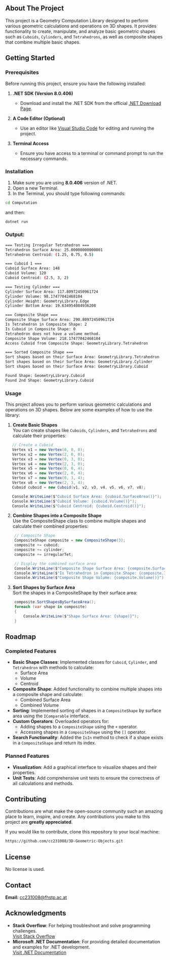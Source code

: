 ## About The Project
This project is a Geometry Computation Library designed to perform various geometric calculations and operations on 3D shapes. It provides functionality to create, manipulate, and analyze basic geometric shapes such as `Cuboids`, `Cylinders`, and `Tetrahedrons`, as well as composite shapes that combine multiple basic shapes.

## Getting Started 
### Prerequisites

Before running this project, ensure you have the following installed:
1. **.NET SDK (Version 8.0.406)**  
   - Download and install the .NET SDK from the official [.NET Download Page](https://dotnet.microsoft.com/download).

2. **A Code Editor (Optional)**  
   - Use an editor like [Visual Studio Code](https://code.visualstudio.com/) for editing and running the project.

3. **Terminal Access**  
   - Ensure you have access to a terminal or command prompt to run the necessary commands.
  
### Installation
1. Make sure you are using **8.0.406** version of .NET.
2. Open a new Terminal.
3. In the Terminal, you should type following commands: 
   
```bash
cd Computation
```
   and then:
```bash
dotnet run
```
   ### Output:
```bash
=== Testing Irregular Tetrahedron ===
Tetrahedron Surface Area: 25.00000000000001
Tetrahedron Centroid: (1.25, 0.75, 0.5)

=== Cuboid 1 ===
Cuboid Surface Area: 148
Cuboid Volume: 120
Cuboid Centroid: (2.5, 3, 2)

=== Testing Cylinder ===
Cylinder Surface Area: 117.80972450961724
Cylinder Volume: 98.17477042468104
Cylinder Height: GeometryLibrary.Edge
Cylinder Bottom Area: 19.634954084936208

=== Composite Shape ===
Composite Shape Surface Area: 290.80972450961724
Is Tetrahedron in Composite Shape: 2
Is Cuboid in Composite Shape: 0
Tetrahedron does not have a volume method.
Composite Shape Volume: 218.17477042468104
Access Cuboid from Composite Shape: GeometryLibrary.Tetrahedron

=== Sorted Composite Shape ===
Sort shapes based on their Surface Area: GeometryLibrary.Tetrahedron
Sort shapes based on their Surface Area: GeometryLibrary.Cylinder
Sort shapes based on their Surface Area: GeometryLibrary.Cuboid

Found Shape: GeometryLibrary.Cuboid
Found 2nd Shape: GeometryLibrary.Cuboid
```
### Usage
This project allows you to perform various geometric calculations and operations on 3D shapes. Below are some examples of how to use the library:

1. **Create Basic Shapes** <br>
   You can create shapes like `Cuboids`, `Cylinders`, and `Tetrahedrons` and calculate their properties:
```csharp
   // Create a Cuboid
   Vertex v1 = new Vertex(0, 0, 0);
   Vertex v2 = new Vertex(2, 0, 0);
   Vertex v3 = new Vertex(0, 3, 0);
   Vertex v4 = new Vertex(2, 3, 0);
   Vertex v5 = new Vertex(0, 0, 4);
   Vertex v6 = new Vertex(2, 0, 4);
   Vertex v7 = new Vertex(0, 3, 4);
   Vertex v8 = new Vertex(2, 3, 4);
   Cuboid cuboid = new Cuboid(v1, v2, v3, v4, v5, v6, v7, v8);

   Console.WriteLine($"Cuboid Surface Area: {cuboid.SurfaceArea()}");
   Console.WriteLine($"Cuboid Volume: {cuboid.Volume()}");
   Console.WriteLine($"Cuboid Centroid: {cuboid.Centroid()}");
```
2. **Combine Shapes into a Composite Shape** <br>
    Use the CompositeShape class to combine multiple shapes and calculate their combined properties:
```csharp
    // Composite Shape
    CompositeShape composite = new CompositeShape(3);
    composite += cuboid;
    composite += cylinder;
    composite += irregularTet;

    // Display the combined surface area
    Console.WriteLine($"Composite Shape Surface Area: {composite.SurfaceArea()}");
    Console.WriteLine($"Is Tetrahedron in Composite Shape: {composite.IsIn(irregularTet)}");
    Console.WriteLine($"Composite Shape Volume: {composite.Volume()}");
```

3. **Sort Shapes by Surface Area** <br>
    Sort the shapes in a CompositeShape by their surface area:
```csharp
    composite.SortShapesBySurfaceArea();
    foreach (var shape in composite)
    {
        Console.WriteLine($"Shape Surface Area: {shape)}");
    }
```
## Roadmap 

### Completed Features
- **Basic Shape Classes**: Implemented classes for `Cuboid`, `Cylinder`, and `Tetrahedron` with methods to calculate:
  - Surface Area
  - Volume
  - Centroid
- **Composite Shape**: Added functionality to combine multiple shapes into a composite shape and calculate:
  - Combined Surface Area
  - Combined Volume
- **Sorting**: Implemented sorting of shapes in a `CompositeShape` by surface area using the `IComparable` interface.
- **Custom Operators**: Overloaded operators for:
  - Adding shapes to a `CompositeShape` using the `+` operator.
  - Accessing shapes in a `CompositeShape` using the `[]` operator.
- **Search Functionality**: Added the `IsIn` method to check if a shape exists in a `CompositeShape` and return its index.

### Planned Features
- **Visualization**: Add a graphical interface to visualize shapes and their properties.
- **Unit Tests**: Add comprehensive unit tests to ensure the correctness of all calculations and methods.

## Contributing 
Contributions are what make the open-source community such an amazing place to learn, inspire, and create. Any contributions you make to this project are **greatly appreciated**.

If you would like to contribute, clone this repository to your local machine:
```bash
https://github.com/cc231008/3D-Geometric-Objects.git
```
## License 
No license is used.

## Contact
**Email:** cc231008@fhstp.ac.at

## Acknowledgments
- **Stack Overflow**: For helping troubleshoot and solve programming challenges.  
  [Visit Stack Overflow](https://stackoverflow.com/)
- **Microsoft .NET Documentation**: For providing detailed documentation and examples for .NET development.  
  [Visit .NET Documentation](https://learn.microsoft.com/en-us/dotnet/)
